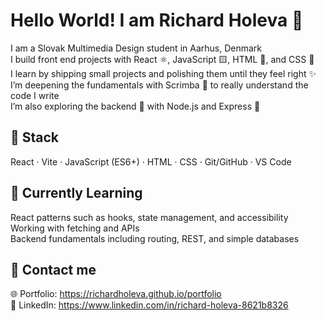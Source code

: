 # Hello World! I am Richard Holeva 👋

I am a Slovak Multimedia Design student in Aarhus, Denmark  
I build front end projects with React ⚛️, JavaScript 🟨, HTML 🧱, and CSS 🎨  
I learn by shipping small projects and polishing them until they feel right ✨  
I’m deepening the fundamentals with Scrimba 🧠 to really understand the code I write  
I’m also exploring the backend 🛜 with Node.js and Express 🚂

## 🧰 Stack
React · Vite · JavaScript (ES6+) · HTML · CSS · Git/GitHub · VS Code

## 🌱 Currently Learning
React patterns such as hooks, state management, and accessibility  
Working with fetching and APIs  
Backend fundamentals including routing, REST, and simple databases

## 🔗 Contact me
🌐 Portfolio: https://richardholeva.github.io/portfolio  
💼 LinkedIn: https://www.linkedin.com/in/richard-holeva-8621b8326
